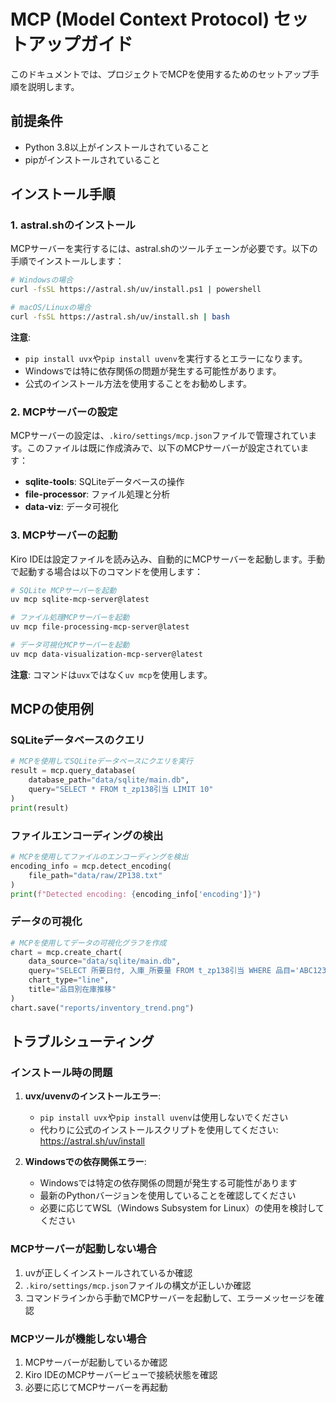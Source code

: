 # MCP (Model Context Protocol) セットアップガイド

このドキュメントでは、プロジェクトでMCPを使用するためのセットアップ手順を説明します。

## 前提条件

- Python 3.8以上がインストールされていること
- pipがインストールされていること

## インストール手順

### 1. astral.shのインストール

MCPサーバーを実行するには、astral.shのツールチェーンが必要です。以下の手順でインストールします：

```bash
# Windowsの場合
curl -fsSL https://astral.sh/uv/install.ps1 | powershell

# macOS/Linuxの場合
curl -fsSL https://astral.sh/uv/install.sh | bash
```

**注意**: 
- `pip install uvx`や`pip install uvenv`を実行するとエラーになります。
- Windowsでは特に依存関係の問題が発生する可能性があります。
- 公式のインストール方法を使用することをお勧めします。

### 2. MCPサーバーの設定

MCPサーバーの設定は、`.kiro/settings/mcp.json`ファイルで管理されています。このファイルは既に作成済みで、以下のMCPサーバーが設定されています：

- **sqlite-tools**: SQLiteデータベースの操作
- **file-processor**: ファイル処理と分析
- **data-viz**: データ可視化

### 3. MCPサーバーの起動

Kiro IDEは設定ファイルを読み込み、自動的にMCPサーバーを起動します。手動で起動する場合は以下のコマンドを使用します：

```bash
# SQLite MCPサーバーを起動
uv mcp sqlite-mcp-server@latest

# ファイル処理MCPサーバーを起動
uv mcp file-processing-mcp-server@latest

# データ可視化MCPサーバーを起動
uv mcp data-visualization-mcp-server@latest
```

**注意**: コマンドは`uvx`ではなく`uv mcp`を使用します。

## MCPの使用例

### SQLiteデータベースのクエリ

```python
# MCPを使用してSQLiteデータベースにクエリを実行
result = mcp.query_database(
    database_path="data/sqlite/main.db",
    query="SELECT * FROM t_zp138引当 LIMIT 10"
)
print(result)
```

### ファイルエンコーディングの検出

```python
# MCPを使用してファイルのエンコーディングを検出
encoding_info = mcp.detect_encoding(
    file_path="data/raw/ZP138.txt"
)
print(f"Detected encoding: {encoding_info['encoding']}")
```

### データの可視化

```python
# MCPを使用してデータの可視化グラフを作成
chart = mcp.create_chart(
    data_source="data/sqlite/main.db",
    query="SELECT 所要日付, 入庫_所要量 FROM t_zp138引当 WHERE 品目='ABC123'",
    chart_type="line",
    title="品目別在庫推移"
)
chart.save("reports/inventory_trend.png")
```

## トラブルシューティング

### インストール時の問題

1. **uvx/uvenvのインストールエラー**:
   - `pip install uvx`や`pip install uvenv`は使用しないでください
   - 代わりに公式のインストールスクリプトを使用してください: https://astral.sh/uv/install

2. **Windowsでの依存関係エラー**:
   - Windowsでは特定の依存関係の問題が発生する可能性があります
   - 最新のPythonバージョンを使用していることを確認してください
   - 必要に応じてWSL（Windows Subsystem for Linux）の使用を検討してください

### MCPサーバーが起動しない場合

1. uvが正しくインストールされているか確認
2. `.kiro/settings/mcp.json`ファイルの構文が正しいか確認
3. コマンドラインから手動でMCPサーバーを起動して、エラーメッセージを確認

### MCPツールが機能しない場合

1. MCPサーバーが起動しているか確認
2. Kiro IDEのMCPサーバービューで接続状態を確認
3. 必要に応じてMCPサーバーを再起動